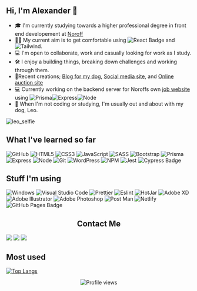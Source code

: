 ## Hi, I'm Alexander :wave:

- :mortar_board: I'm currently studying towards a higher professional degree in front end developement at [Noroff](https://www.noroff.no/en/studies/vocational-school/front-end-development)
- :technologist: My current aim is to get comfortable using ![React Badge](https://img.shields.io/badge/React-61DAFB?logo=react&logoColor=000&style=for-the-badge) and ![Tailwind](https://img.shields.io/badge/Tailwind_CSS-38B2AC?style=for-the-badge&logo=tailwind-css&logoColor=white).
- :computer: I'm open to collaborate, work and casually looking for work as I study.
- :hammer_and_wrench: I enjoy a building things, breaking down challenges and working through them.
- :hammer:Recent creations; [Blog for my dog](https://deft-scone-ef0e91.netlify.app/index.html), [Social media site](https://so-social-alexander-barrett.netlify.app/), and [Online auction site](https://anclagen.github.io/Semester-Project-2/index.html)
- 💻 Currently working on the backend server for Noroffs own [job website](https://github.com/NoroffFEU/agency-api.noroff.dev) using ![Prisma](https://img.shields.io/badge/Prisma-3982CE?style=for-the-badge&logo=Prisma&logoColor=white)![Express](https://img.shields.io/badge/Express.js-404D59?style=for-the-badge)![Node](https://img.shields.io/badge/Node.js-43853D?style=for-the-badge&logo=node.js&logoColor=white)
- :dog: When I'm not coding or studying, I'm usually out and about with my dog, Leo.

![leo_selfie](https://user-images.githubusercontent.com/91462616/171410966-9ea19ab3-9e7d-4a56-9e0f-e96bd078c3fc.jpg)

## What I've learned so far

![GitHub](https://img.shields.io/badge/GitHub-100000?style=for-the-badge&logo=github&logoColor=white)
![HTML5](https://img.shields.io/badge/html5-%23E34F26.svg?style=for-the-badge&logo=html5&logoColor=white)
![CSS3](https://img.shields.io/badge/css3-%231572B6.svg?style=for-the-badge&logo=css3&logoColor=white)
![JavaScript](https://img.shields.io/badge/javascript-%23323330.svg?style=for-the-badge&logo=javascript&logoColor=%23F7DF1E)
![SASS](https://img.shields.io/badge/Sass-CC6699?style=for-the-badge&logo=sass&logoColor=white)
![Bootstrap](https://img.shields.io/badge/Bootstrap-563D7C?style=for-the-badge&logo=bootstrap&logoColor=white)
![Prisma](https://img.shields.io/badge/Prisma-3982CE?style=for-the-badge&logo=Prisma&logoColor=white)
![Express](https://img.shields.io/badge/Express.js-404D59?style=for-the-badge)
![Node](https://img.shields.io/badge/Node.js-43853D?style=for-the-badge&logo=node.js&logoColor=white)
![Git](https://img.shields.io/badge/GIT-E44C30?style=for-the-badge&logo=git&logoColor=white)
![WordPress](https://img.shields.io/badge/Wordpress-21759B?style=for-the-badge&logo=wordpress&logoColor=white)
![NPM](https://img.shields.io/badge/npm-CB3837?style=for-the-badge&logo=npm&logoColor=white)
![Jest](https://img.shields.io/badge/Jest-323330?style=for-the-badge&logo=Jest&logoColor=white)
![Cypress Badge](https://img.shields.io/badge/Cypress-17202C?logo=cypress&logoColor=fff&style=for-the-badge)

## Stuff I'm using
![Windows](https://img.shields.io/badge/Windows-0078D6?style=for-the-badge&logo=windows&logoColor=white)
![Visual Studio Code](https://img.shields.io/badge/Visual_Studio_Code-0078D4?style=for-the-badge&logo=visual%20studio%20code&logoColor=white)
![Prettier](https://img.shields.io/badge/prettier-1A2C34?style=for-the-badge&logo=prettier&logoColor=F7BA3E)
![Eslint](https://img.shields.io/badge/eslint-3A33D1?style=for-the-badge&logo=eslint&logoColor=white)
![HotJar](https://img.shields.io/badge/hotjar-FD3A5C?style=for-the-badge&logo=hotjar&logoColor=white)
![Adobe XD](https://img.shields.io/badge/Adobe%20XD-470137?style=for-the-badge&logo=Adobe%20XD&logoColor=#FF61F6)
![Adobe Illustrator](https://img.shields.io/badge/adobe%20illustrator-%23FF9A00.svg?style=for-the-badge&logo=adobe%20illustrator&logoColor=white)
![Adobe Photoshop](https://img.shields.io/badge/adobe%20photoshop-%2331A8FF.svg?style=for-the-badge&logo=adobe%20photoshop&logoColor=white)
![Post Man](https://img.shields.io/badge/Postman-FF6C37?style=for-the-badge&logo=Postman&logoColor=white)
![Netlify](https://img.shields.io/badge/Netlify-00C7B7?style=for-the-badge&logo=netlify&logoColor=white)
![GitHub Pages Badge](https://img.shields.io/badge/GitHub%20Pages-222?logo=githubpages&logoColor=fff&style=for-the-badge)


## <center>Contact Me</center>
[<img src="https://img.shields.io/badge/LinkedIn-0077B5?style=for-the-badge&logo=linkedin&logoColor=white">](https://www.linkedin.com/in/alexander-barrett-64568a47/)
[<img src="https://img.shields.io/badge/Discord-7289DA?style=for-the-badge&logo=discord&logoColor=white">](https://discordapp.com/users/178264761199362048)
[<img src="https://img.shields.io/badge/Gmail-D14836?style=for-the-badge&logo=gmail&logoColor=white">](mailto:alexanderbarrett189@gmail.com)

## Most used

[![Top Langs](https://github-readme-stats.vercel.app/api/top-langs/?username=Anclagen&theme=vision-friendly-dark)](https://github.com/anuraghazra/github-readme-stats)



<div align="center">
  <img src="https://gpvc.arturio.dev/anclagen" alt="Profile views" />
</div>

